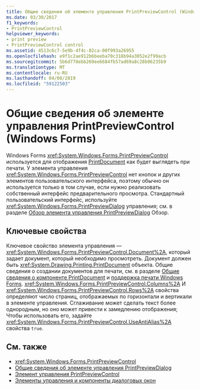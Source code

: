```yaml
---
title: Общие сведения об элементе управления PrintPreviewControl (Windows Forms)
ms.date: 03/30/2017
f1_keywords:
- PrintPreviewControl
helpviewer_keywords:
- print preview
- PrintPreviewControl control
ms.assetid: 4513c6c7-5e9b-4f4c-82ca-00f993a26955
ms.openlocfilehash: e9f1c2ae912b6beeba70c318b94a3052e2f99acb
ms.sourcegitcommit: 5b6d778ebb269ee6684fb57ad69a8c28b06235b9
ms.translationtype: MT
ms.contentlocale: ru-RU
ms.lasthandoff: 04/08/2019
ms.locfileid: "59122503"
---
```

# <a name="printpreviewcontrol-control-overview-windows-forms"></a>Общие сведения об элементе управления PrintPreviewControl (Windows Forms)
Windows Forms <xref:System.Windows.Forms.PrintPreviewControl> используется для отображения [PrintDocument](printdocument-component-windows-forms.md) как будет выглядеть при печати. У элемента управления <xref:System.Windows.Forms.PrintPreviewControl> нет кнопок и других элементов пользовательского интерфейса, поэтому обычно он используется только в том случае, если нужно реализовать собственный интерфейс предварительного просмотра. Стандартный пользовательский интерфейс, используйте <xref:System.Windows.Forms.PrintPreviewDialog> управления; см. в разделе [Обзор элемента управления PrintPreviewDialog](printpreviewdialog-control-overview-windows-forms.md) Обзор.  
  
## <a name="key-properties"></a>Ключевые свойства  
 Ключевое свойство элемента управления — <xref:System.Windows.Forms.PrintPreviewControl.Document%2A>, который задает документ, который необходимо просмотреть. Документ должен быть <xref:System.Drawing.Printing.PrintDocument> объекта. Общие сведения о создании документов для печати, см. в разделе [Общие сведения о компоненте PrintDocument](printdocument-component-overview-windows-forms.md) и [поддержка печати Windows Forms](../advanced/windows-forms-print-support.md). <xref:System.Windows.Forms.PrintPreviewControl.Columns%2A> И <xref:System.Windows.Forms.PrintPreviewControl.Rows%2A> свойства определяют число страниц, отображаемых по горизонтали и вертикали в элементе управления. Сглаживание может сделать текст более однородным, но оно может привести к замедлению отображения; Чтобы использовать его, задайте <xref:System.Windows.Forms.PrintPreviewControl.UseAntiAlias%2A> свойства `true`.  
  
## <a name="see-also"></a>См. также

- <xref:System.Windows.Forms.PrintPreviewControl>
- [Общие сведения об элементе управления PrintPreviewDialog](printpreviewdialog-control-overview-windows-forms.md)
- [Элемент управления PrintPreviewControl](printpreviewcontrol-control-windows-forms.md)
- [Элементы управления и компоненты диалоговых окон](dialog-box-controls-and-components-windows-forms.md)
